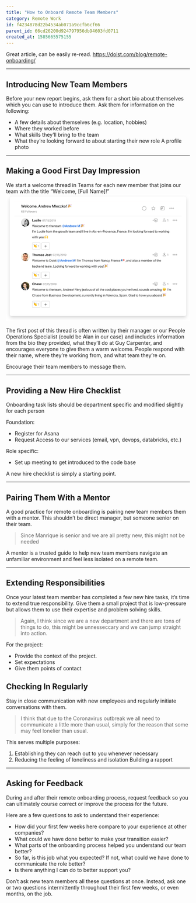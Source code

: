 ```yaml
---
title: "How to Onboard Remote Team Members"
category: Remote Work
id: f4234878d22b4534ab071a9ccfb6cf66
parent_id: 66cd26200d924797956db94603fd0711
created_at: 1585665575155
---
```


Great article, can be easily re-read.
https://doist.com/blog/remote-onboarding/

---

## Introducing New Team Members

Before your new report begins, ask them for a short bio about themselves which you can use to introduce them. Ask them for information on the following:

* A few details about themselves (e.g. location, hobbies)
* Where they worked before
* What skills they’ll bring to the team
* What they’re looking forward to about starting their new role
A profile photo

---

## Making a Good First Day Impression

We start a welcome thread in Teams for each new member that joins our team with the title “Welcome, [Full Name]!”
![d0db29ed86ec9749dee030d60364cf13.png](./resources/d1e0437b4ff94c5f953c164d7a412353.png)

The first post of this thread is often written by their manager or our People Operations Specialist (could be Alan in our case) and includes information from the bio they provided, what they’ll do at Guy Carpenter, and encourages everyone to give them a warm welcome. People respond with their name, where they’re working from, and what team they’re on.

Encourage their team members to message them.

---

## Providing a New Hire Checklist

Onboarding task lists should be department specific and modified slightly for each person

Foundation:
* Register for Asana
* Request Access to our services (email, vpn, devops, databricks, etc.)

Role specific:
* Set up meeting to get introduced to the code base

A new hire checklist is simply a starting point.

---

## Pairing Them With a Mentor

A good practice for remote onboarding is pairing new team members them with a mentor. This shouldn’t be direct manager, but someone senior on their team.

> Since Manrique is senior and we are all pretty new, this might not be needed

A mentor is a trusted guide to help new team members navigate an unfamiliar environment and feel less isolated on a remote team.

---

## Extending Responsibilities

Once your latest team member has completed a few new hire tasks, it’s time to extend true responsibility. Give them a small project that is low-pressure but allows them to use their expertise and problem solving skills.

> Again, I think since we are a new department and there are tons of things to do, this might be unnesseccary and we can jump straight into action.

For the project:
* Provide the context of the project.
* Set expectations
* Give them points of contact


## Checking In Regularly

Stay in close communication with new employees and regularly initiate conversations with them.

> I think that due to the Coronavirus outbreak we all need to communicate a little more than usual, simply for the reason that some may feel lonelier than usual.

This serves multiple purposes:

 1. Establishing they can reach out to you whenever necessary
 2. Reducing the feeling of loneliness and isolation
 Building a rapport

---

## Asking for Feedback

During and after their remote onboarding process, request feedback so you can ultimately course correct or improve the process for the future.


Here are a few questions to ask to understand their experience:

* How did your first few weeks here compare to your experience at other companies?
* What could we have done better to make your transition easier?
* What parts of the onboarding process helped you understand our team better?
* So far, is this job what you expected? If not, what could we have done to communicate the role better?
* Is there anything I can do to better support you?

Don’t ask new team members all these questions at once. Instead, ask one or two questions intermittently throughout their first few weeks, or even months, on the job.






    